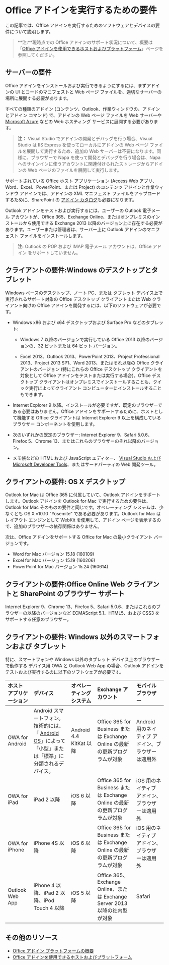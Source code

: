 
# Office アドインを実行するための要件


この記事では、Office アドインを実行するためのソフトウェアとデバイスの要件について説明します。

>**注:**現時点での Office アドインのサポート状況について、概要は「[Office アドインを使用できるホストおよびプラットフォーム](http://dev.office.com/add-in-availability)」ページを参照してください。 


## サーバーの要件

Office アドインをインストールおよび実行できるようにするには、まずアドインの UI とコードのマニフェストと Web ページ ファイルを、適切なサーバーの場所に展開する必要があります。

すべての種類のアドイン (コンテンツ、Outlook、作業ウィンドウの、アドインとアドイン コマンド) で、アドインの Web ページ ファイルを Web サーバーや [Microsoft Azure](../publish/host-an-office-add-in-on-microsoft-azure.md) などの Web ホスティング サービスに展開する必要があります。


 >**注：** Visual Studio でアドインの開発とデバッグを行う場合、Visual Studio は IIS Express を使ってローカルにアドインの Web ページ ファイルを展開して実行するため、追加の Web サーバーは不要になります。同様に、ブラウザーで Napa を使って開発とデバッグを行う場合は、Napa へのサインインに使うアカウントに関連付けられたストレージからアドインの Web ページのファイルを展開して実行します。

サポートされている Office ホスト アプリケーション (Access Web アプリ、Word、Excel、PowerPoint、または Project) のコンテンツ アドインと作業ウィンドウ アドインでは、アドインの XML マニフェスト ファイルをアップロードするために、SharePoint の [アドイン カタログ](../publish/publish-task-pane-and-content-add-ins-to-an-add-in-catalog.md)も必要になります。

Outlook アドインをテストおよび実行するには、ユーザーの Outlook 電子メール アカウントが、Office 365、Exchange Online、またはオンプレミスのインストールから使用できる Exchange 2013 以降のバージョン上に存在する必要があります。ユーザーまたは管理者は、サーバー上に Outlook アドインのマニフェスト ファイルをインストールします。

 >**注:** Outlook の POP および IMAP 電子メール アカウントは、Office アドイン をサポートしていません。




## クライアントの要件:Windows のデスクトップとタブレット

Windows ベースのデスクトップ、ノート PC、または タブレット デバイス上で実行されるサポート対象の Office デスクトップ クライアントまたは Web クライアント向けの Office アドインを開発するには、以下のソフトウェアが必要です。


- Windows x86 および x64 デスクトップおよび Surface Pro などのタブレット:

    - Windows 7 以降のバージョンで実行している Office 2013 以降のバージョンの、32 ビットまたは 64 ビット バージョン。

    - Excel 2013、Outlook 2013、PowerPoint 2013、Project Professional 2013、Project 2013 SP1、Word 2013、またはそれ以降の Office クライアントのバージョン (特にこれらの Office デスクトップ クライアントを対象として Office アドインをテストまたは実行する場合)。Office デスクトップ クライアントはオンプレミスでインストールすることも、クイック実行によってクライアント コンピューターにインストールすることもできます。

- Internet Explorer 9 以降。インストールが必要ですが、既定のブラウザーである必要はありません。Office アドインをサポートするために、ホストとして機能する Office クライアントは Internet Explorer 9 以上を構成しているブラウザー コンポーネントを使用します。

- 次のいずれかの既定のブラウザー: Internet Explorer 9、Safari 5.0.6、Firefox 5、Chrome 13、またはこれらのブラウザーのそれ以降のバージョン。

- メモ帳などの HTML および JavaScript エディター、 [Visual Studio および Microsoft Developer Tools](https://www.visualstudio.com/features/office-tools-vs)、またはサードパーティの Web 開発ツール。


## クライアントの要件: OS X デスクトップ

Outlook for Mac は Office 365 に付属していて、Outlook アドインをサポートします。Outlook アドインを Outlook for Mac で実行するための要件は、Outlook for Mac そのものの要件と同じです。オペレーティング システムは、少なくとも OS X v10.10 "Yosemite" である必要があります。Outlook for Mac はレイアウト エンジンとして WebKit を使用して、アドイン ページを表示するので、追加のブラウザーの依存関係はありません。

次は、Office アドインをサポートする Office for Mac の最小クライアント バージョンです。
- Word for Mac バージョン 15.18 (160109) 
- Excel for Mac バージョン 15.19 (160206) 
- PowerPoint for Mac バージョン 15.24 (160614)

## クライアントの要件:Office Online Web クライアントと SharePoint のブラウザー サポート

Internet Explorer 9、Chrome 13、Firefox 5、Safari 5.0.6、またはこれらのブラウザーの以降のバージョンなど ECMAScript 5.1、HTML5、および CSS3 をサポートする任意のブラウザー。


## クライアントの要件: Windows 以外のスマートフォンおよび タブレット

特に、スマートフォンや Windows 以外のタブレット デバイス上のブラウザーで動作する デバイス用 OWA と Outlook Web App の場合、Outlook アドインをテストおよび実行するのに以下のソフトウェアが必要です。


| ホスト アプリケーション | デバイス | オペレーティング システム | Exchange アカウント | モバイル ブラウザー |
|:-----|:-----|:-----|:-----|:-----|
|OWA for Android|Android スマートフォン。技術的には、「 [Android OS](https://developer.android.com/guide/practices/screens_support.html)」によって「小型」または「標準」に分類されるデバイス。|Android 4.4 KitKat 以降|Office 365 for Business または Exchange Online の最新の更新プログラムが対象|Android 用のネイティブ アドイン、ブラウザーは適用外|
|OWA for iPad|iPad 2 以降|iOS 6 以降|Office 365 for Business または Exchange Online の最新の更新プログラムが対象|iOS 用のネイティブ アドイン、ブラウザーは適用外|
|OWA for iPhone|iPhone 4S 以降|iOS 6 以降|Office 365 for Business または Exchange Online の最新の更新プログラムが対象|iOS 用のネイティブ アドイン、ブラウザーは適用外|
|Outlook Web App|iPhone 4 以降、iPad 2 以降、iPod Touch 4 以降|iOS 5 以降|Office 365、Exchange Online、または Exchange Server 2013 以降の社内型が対象|Safari|


## その他のリソース

- [Office アドイン プラットフォームの概要](../../docs/overview/office-add-ins.md)
- [Office アドインを使用できるホストおよびプラットフォーム](http://dev.office.com/add-in-availability)

